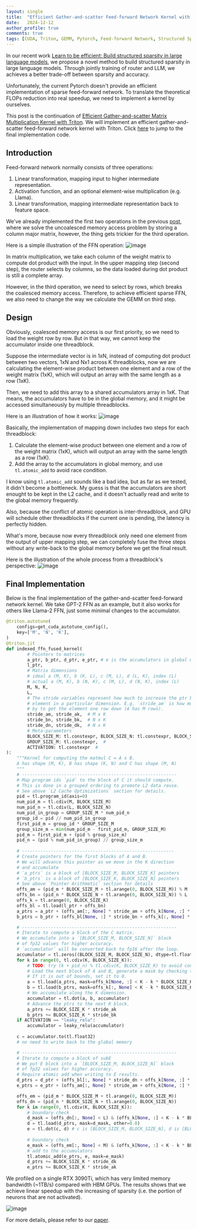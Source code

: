 ```yaml
---
layout: single
title:  "Efficient Gather-and-scatter Feed-forward Network Kernel with Triton"
date:   2024-12-12
author_profile: true
comments: true
tags: [CUDA, Triton, GEMM, Pytorch, Feed-forward Network, Structured Sparsity]
---
```


In our recent work [Learn to be efficient: Build structured sparsity in large language models](https://arxiv.org/pdf/2402.06126), we propose a novel method to build structured sparsity in large language models. Through jointly training of router and LLM, we achieves a better trade-off between sparsity and accuracy. 

Unfortunately, the current Pytorch doesn't provide an efficient implementation of sparse feed-forward network. To translate the theoretical FLOPs reduction into real speedup, we need to implement a kernel by ourselves.

This post is the continuation of [Efficient Gather-and-scatter Matrix Multiplication Kernel with Triton](https://xenshinu.github.io/triton_gather_scatter/). We will implement an efficient gather-and-scatter feed-forward network kernel with Triton. Click [here](#final-implementation) to jump to the final implementation code. 

## Introduction

Feed-forward network normally consists of three operations:
1. Linear transformation, mapping input to higher intermediate representation.
2. Activation function, and an optional element-wise multiplication (e.g. Llama).
3. Linear transformation, mapping intermediate representation back to feature space.

We've already implemented the first two operations in the previous [post]((https://xenshinu.github.io/triton_gather_scatter/)), where we solve the uncoalesced memory access problem by storing a column major matrix, however, the thing gets trickier for the third operation. 

Here is a simple illustration of the FFN operation:
![image](/assets/images/blogs/2024-12-12-triton_gather_scatter_FFN/ffn_illustration.png)

In matrix multiplication, we take each column of the weight matrix to compute dot product with the input. In the upper mapping step (second step), the router selects by columns, so the data loaded during dot product is still a complete array. 

However, in the third operation, we need to select by rows, which breaks the coalesced memory access. Therefore, to achieve efficient sparse FFN, we also need to change the way we calculate the GEMM on third step.

## Design

Obviously, coalesced memory access is our first priority, so we need to load the weight row by row. But in that way, we cannot keep the accumulator inside one threadblock. 

Suppose the intermediate vector is in 1xN, instead of computing dot product between two vectors, 1xN and Nx1 across K threadblocks, now we are calculating the element-wise product between one element and a row of the weight matrix (1xK), which will output an array with the same length as a row (1xK). 

Then, we need to add this array to a shared accumulators array in 1xK. That means, the accumulators have to be in the global memory, and it might be accessed simultaneously by multiple threadblocks. 

Here is an illustration of how it works:
![image](/assets/images/blogs/2024-12-12-triton_gather_scatter_FFN/elementwise_mma.png)

Basically, the implementation of mapping down includes two steps for each threadblock:
1. Calculate the element-wise product between one element and a row of the weight matrix (1xK), which will output an array with the same length as a row (1xK).
2. Add the array to the accumulators in global memory, and use `tl.atomic_add` to avoid race condition.

I know using `tl.atomic_add` sounds like a bad idea, but as far as we tested, it didn't become a bottleneck. My guess is that the accumulators are short enought to be kept in the L2 cache, and it doesn't actually read and write to the global memory frequently. 

Also, because the conflict of atomic operation is inter-threadblock, and GPU will schedule other threadblocks if the current one is pending, the latency is perfectly hidden.

What's more, because now every threadblock only need one element from the output of upper mapping step, we can completely fuse the three steps without any write-back to the global memory before we get the final result.

Here is the illustration of the whole process from a threadblock's perspective:
![image](/assets/images/blogs/2024-12-12-triton_gather_scatter_FFN/gather_scatter_FFN_pipeline.png)

## Final Implementation

Below is the final implementation of the gather-and-scatter feed-forward network kernel. We take GPT-2 FFN as an example, but it also works for others like Llama-2 FFN, just some minimal changes to the accumulator.
```python
@triton.autotune(
    configs=get_cuda_autotune_config(),
    key=['M', 'N', 'K'],
)
@triton.jit
def indexed_ffn_fused_kernel(
        # Pointers to matrices
        a_ptr, b_ptr, d_ptr, e_ptr, # e is the accumulators in global memory
        l_ptr,
        # Matrix dimensions
        # ideal a (M, K), b (K, L), c (M, L), d (L, K), index (L)
        # actual a (M, K), b (N, K), c (M, L), d (N, K), index (L)
        M, N, K,
        L,
        # The stride variables represent how much to increase the ptr by when moving by 1
        # element in a particular dimension. E.g. `stride_am` is how much to increase `a_ptr`
        # by to get the element one row down (A has M rows).
        stride_am, stride_ak,  # M x K
        stride_bn, stride_bk,  # N x K
        stride_dn, stride_dk,  # N x K
        # Meta-parameters
        BLOCK_SIZE_M: tl.constexpr, BLOCK_SIZE_N: tl.constexpr, BLOCK_SIZE_K: tl.constexpr,  #
        GROUP_SIZE_M: tl.constexpr,  #
        ACTIVATION: tl.constexpr  #
):
    """Kernel for computing the matmul C = A x B.
    A has shape (M, K), B has shape (K, N) and C has shape (M, N)
    """
    # -----------------------------------------------------------
    # Map program ids `pid` to the block of C it should compute.
    # This is done in a grouped ordering to promote L2 data reuse.
    # See above `L2 Cache Optimizations` section for details.
    pid = tl.program_id(axis=0)
    num_pid_m = tl.cdiv(M, BLOCK_SIZE_M)
    num_pid_n = tl.cdiv(L, BLOCK_SIZE_N)
    num_pid_in_group = GROUP_SIZE_M * num_pid_n
    group_id = pid // num_pid_in_group
    first_pid_m = group_id * GROUP_SIZE_M
    group_size_m = min(num_pid_m - first_pid_m, GROUP_SIZE_M)
    pid_m = first_pid_m + (pid % group_size_m)
    pid_n = (pid % num_pid_in_group) // group_size_m
    
    # ----------------------------------------------------------
    # Create pointers for the first blocks of A and B.
    # We will advance this pointer as we move in the K direction
    # and accumulate
    # `a_ptrs` is a block of [BLOCK_SIZE_M, BLOCK_SIZE_K] pointers
    # `b_ptrs` is a block of [BLOCK_SIZE_K, BLOCK_SIZE_N] pointers
    # See above `Pointer Arithmetic` section for details
    offs_am = (pid_m * BLOCK_SIZE_M + tl.arange(0, BLOCK_SIZE_M)) % M
    offs_bn = (pid_n * BLOCK_SIZE_N + tl.arange(0, BLOCK_SIZE_N)) % L
    offs_k = tl.arange(0, BLOCK_SIZE_K)
    offs_bl = tl.load(l_ptr + offs_bn)
    a_ptrs = a_ptr + (offs_am[:, None] * stride_am + offs_k[None, :] * stride_ak)
    b_ptrs = b_ptr + (offs_bl[None, :] * stride_bn + offs_k[:, None] * stride_bk)

    # -----------------------------------------------------------
    # Iterate to compute a block of the C matrix.
    # We accumulate into a `[BLOCK_SIZE_M, BLOCK_SIZE_N]` block
    # of fp32 values for higher accuracy.
    # `accumulator` will be converted back to fp16 after the loop.
    accumulator = tl.zeros((BLOCK_SIZE_M, BLOCK_SIZE_N), dtype=tl.float32)
    for k in range(0, tl.cdiv(K, BLOCK_SIZE_K)):
        # TODO: try (k + pid_n) % tl.cdiv(K, BLOCK_SIZE_K) to avoid congestion add
        # Load the next block of A and B, generate a mask by checking the K dimension.
        # If it is out of bounds, set it to 0.
        a = tl.load(a_ptrs, mask=offs_k[None, :] < K - k * BLOCK_SIZE_K, other=0.0)
        b = tl.load(b_ptrs, mask=offs_k[:, None] < K - k * BLOCK_SIZE_K, other=0.0)
        # We accumulate along the K dimension.
        accumulator = tl.dot(a, b, accumulator)
        # Advance the ptrs to the next K block.
        a_ptrs += BLOCK_SIZE_K * stride_ak
        b_ptrs += BLOCK_SIZE_K * stride_bk
    if ACTIVATION == "leaky_relu":
        accumulator = leaky_relu(accumulator)
    
    c = accumulator.to(tl.float32)
    # no need to write back to the global memory

    # -----------------------------------------------------------
    # Iterate to compute a block of subE
    # We put E block into a `[BLOCK_SIZE_M, BLOCK_SIZE_N]` block
    # of fp32 values for higher accuracy.
    # Require atomic add when writing to E results.
    d_ptrs = d_ptr + (offs_bl[:, None] * stride_dn + offs_k[None, :] * stride_dk)
    e_ptrs = e_ptr + (offs_am[:, None] * stride_am + offs_k[None, :] * stride_ak)

    offs_em = (pid_m * BLOCK_SIZE_M + tl.arange(0, BLOCK_SIZE_M))
    offs_dn = (pid_n * BLOCK_SIZE_N + tl.arange(0, BLOCK_SIZE_N))
    for k in range(0, tl.cdiv(K, BLOCK_SIZE_K)):
        # boundary check
        d_mask = (offs_dn[:, None] < L) & (offs_k[None, :] < K - k * BLOCK_SIZE_K)
        d = tl.load(d_ptrs, mask=d_mask, other=0.0)
        e = tl.dot(c, d) # c is [BLOCK_SIZE_M, BLOCK_SIZE_N], d is [BLOCK_SIZE_N, BLOCK_SIZE_K]
        
        # boundary check
        e_mask = (offs_em[:, None] < M) & (offs_k[None, :] < K - k * BLOCK_SIZE_K)
        # add to the accumulators
        tl.atomic_add(e_ptrs, e, mask=e_mask)
        d_ptrs += BLOCK_SIZE_K * stride_dk
        e_ptrs += BLOCK_SIZE_K * stride_ak
```

We profiled on a single RTX 3090Ti, which has very limited memory bandwidth (~1TB/s) compared with HBM GPUs. The results shows that we achieve linear speedup with the increasing of sparsity (i.e. the portion of neurons that are not activated).

![image](/assets/images/blogs/2024-12-12-triton_gather_scatter_FFN/ffn_speedup.png)

For more details, please refer to our [paper](https://arxiv.org/pdf/2402.06126).

